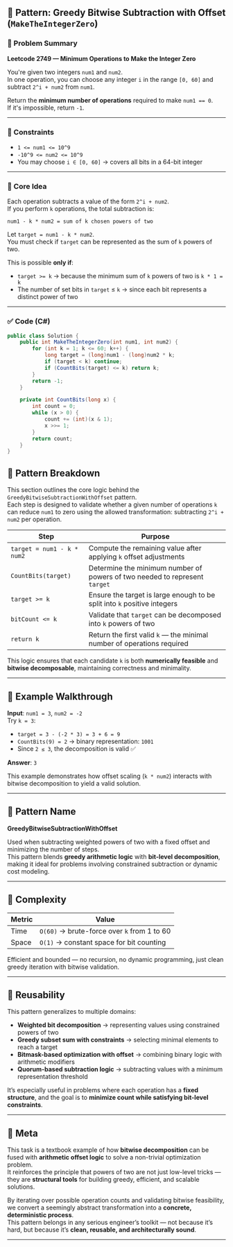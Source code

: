 ## 🧠 Pattern: Greedy Bitwise Subtraction with Offset (`MakeTheIntegerZero`)

### 📌 Problem Summary

**Leetcode 2749 — Minimum Operations to Make the Integer Zero**

You're given two integers `num1` and `num2`.  
In one operation, you can choose any integer `i` in the range `[0, 60]` and subtract `2^i + num2` from `num1`.

Return the **minimum number of operations** required to make `num1 == 0`.  
If it's impossible, return `-1`.

---

### 📐 Constraints

- `1 <= num1 <= 10^9`
- `-10^9 <= num2 <= 10^9`
- You may choose `i ∈ [0, 60]` → covers all bits in a 64-bit integer

---

### 🧩 Core Idea

Each operation subtracts a value of the form `2^i + num2`.  
If you perform `k` operations, the total subtraction is:
```
num1 - k * num2 = sum of k chosen powers of two
```

Let `target = num1 - k * num2`.  
You must check if `target` can be represented as the sum of `k` powers of two.

This is possible **only if**:
- `target >= k` → because the minimum sum of `k` powers of two is `k * 1 = k`
- The number of set bits in `target` ≤ `k` → since each bit represents a distinct power of two

---

### ✅ Code (C#)

```csharp
public class Solution {
    public int MakeTheIntegerZero(int num1, int num2) {
        for (int k = 1; k <= 60; k++) {
            long target = (long)num1 - (long)num2 * k;
            if (target < k) continue;
            if (CountBits(target) <= k) return k;
        }
        return -1;
    }

    private int CountBits(long x) {
        int count = 0;
        while (x > 0) {
            count += (int)(x & 1);
            x >>= 1;
        }
        return count;
    }
}
```

## 🧠 Pattern Breakdown

This section outlines the core logic behind the `GreedyBitwiseSubtractionWithOffset` pattern.  
Each step is designed to validate whether a given number of operations `k` can reduce `num1` to zero using the allowed transformation: subtracting `2^i + num2` per operation.

| Step                      | Purpose                                                                 |
|---------------------------|-------------------------------------------------------------------------|
| `target = num1 - k * num2`| Compute the remaining value after applying `k` offset adjustments       |
| `CountBits(target)`       | Determine the minimum number of powers of two needed to represent `target` |
| `target >= k`             | Ensure the target is large enough to be split into `k` positive integers |
| `bitCount <= k`           | Validate that `target` can be decomposed into `k` powers of two         |
| `return k`                | Return the first valid `k` — the minimal number of operations required  |

This logic ensures that each candidate `k` is both **numerically feasible** and **bitwise decomposable**, maintaining correctness and minimality.

---

## 🧪 Example Walkthrough

**Input**: `num1 = 3`, `num2 = -2`  
Try `k = 3`:

- `target = 3 - (-2 * 3) = 3 + 6 = 9`
- `CountBits(9) = 2` → binary representation: `1001`
- Since `2 ≤ 3`, the decomposition is valid ✅

**Answer**: `3`

This example demonstrates how offset scaling (`k * num2`) interacts with bitwise decomposition to yield a valid solution.

---

## 🧱 Pattern Name

**GreedyBitwiseSubtractionWithOffset**

Used when subtracting weighted powers of two with a fixed offset and minimizing the number of steps.  
This pattern blends **greedy arithmetic logic** with **bit-level decomposition**, making it ideal for problems involving constrained subtraction or dynamic cost modeling.

---

## 🧠 Complexity

| Metric | Value     |
|--------|-----------|
| Time   | `O(60)`   → brute-force over `k` from 1 to 60 |
| Space  | `O(1)`    → constant space for bit counting   |

Efficient and bounded — no recursion, no dynamic programming, just clean greedy iteration with bitwise validation.

---

## 🧰 Reusability

This pattern generalizes to multiple domains:

- **Weighted bit decomposition** → representing values using constrained powers of two
- **Greedy subset sum with constraints** → selecting minimal elements to reach a target
- **Bitmask-based optimization with offset** → combining binary logic with arithmetic modifiers
- **Quorum-based subtraction logic** → subtracting values with a minimum representation threshold

It’s especially useful in problems where each operation has a **fixed structure**, and the goal is to **minimize count while satisfying bit-level constraints**.

---

## 🧠 Meta

This task is a textbook example of how **bitwise decomposition** can be fused with **arithmetic offset logic** to solve a non-trivial optimization problem.  
It reinforces the principle that powers of two are not just low-level tricks — they are **structural tools** for building greedy, efficient, and scalable solutions.

By iterating over possible operation counts and validating bitwise feasibility, we convert a seemingly abstract transformation into a **concrete, deterministic process**.  
This pattern belongs in any serious engineer’s toolkit — not because it’s hard, but because it’s **clean, reusable, and architecturally sound**.


---
